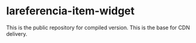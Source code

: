 # lareferencia-item-widget

This is the public repository for compiled version. This is the base for CDN delivery. 
